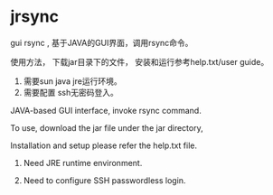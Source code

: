 jrsync
======
gui rsync ,
基于JAVA的GUI界面，调用rsync命令。

使用方法， 下载jar目录下的文件，
安装和运行参考help.txt/user guide。

1. 需要sun java jre运行环境。
2. 需要配置 ssh无密码登入。


JAVA-based GUI interface, invoke rsync command.


To use, download the jar file under the jar directory,

Installation and setup please refer the help.txt file.


1. Need JRE runtime environment.

2. Need to configure SSH passwordless login.

